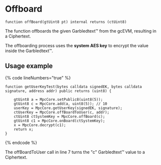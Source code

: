 # Offboard

```solidity
function offBoard(gtUint8 pt) internal returns (ctUint8)
```

The function offboards the given Garbledtext™ from the gcEVM, resulting in a Ciphertext.

The offboarding process uses the **system AES key** to encrypt the value inside the Garbledtext™.

## Usage example

{% code lineNumbers="true" %}
```solidity
function getUserKeyTest(bytes calldata signedEK, bytes calldata signature, address addr) public returns (uint8) {

    gtUint8 a = MpcCore.setPublic8(uint8(5));
    gtUint8 c = MpcCore.add(a, uint8(5)); // 10
    userKey = MpcCore.getUserKey(signedEK, signature);
    ctUserKey = MpcCore.offBoardToUser(c, addr);
    ctUint8 ctSystemKey = MpcCore.offBoard(c);
    gtUint8 c1 = MpcCore.onBoard(ctSystemKey);
    x = MpcCore.decrypt(c1);
    return x;
}
```
{% endcode %}

The offBoardToUser call in line 7 turns the "c" Garbledtext™ value to a Ciphertext.
